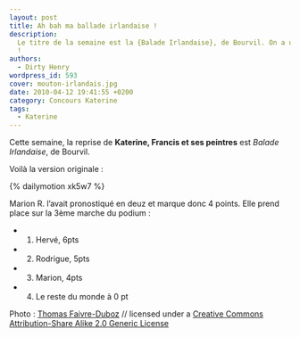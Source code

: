 ```yaml
---
layout: post
title: Ah bah ma ballade irlandaise !
description:
  Le titre de la semaine est la {Balade Irlandaise}, de Bourvil. On a un podium
  !
authors:
  - Dirty Henry
wordpress_id: 593
cover: mouton-irlandais.jpg
date: 2010-04-12 19:41:55 +0200
category: Concours Katerine
tags:
  - Katerine
---
```


Cette semaine, la reprise de **Katerine, Francis et ses peintres** est _Balade
Irlandaise_, de Bourvil.

Voilà la version originale :

{% dailymotion xk5w7 %}

Marion R. l’avait pronostiqué en deuz et marque donc 4 points. Elle prend place
sur la 3ème marche du podium :

- 1. Hervé, 6pts
- 2. Rodrigue, 5pts
- 3. Marion, 4pts
- 4. Le reste du monde à 0 pt

Photo : [Thomas Faivre-Duboz](http://www.flickr.com/photos/tfa/) // licensed
under a
<a rel="license" href="http://creativecommons.org/licenses/by-sa/2.0/">Creative
Commons Attribution-Share Alike 2.0 Generic License</a>
